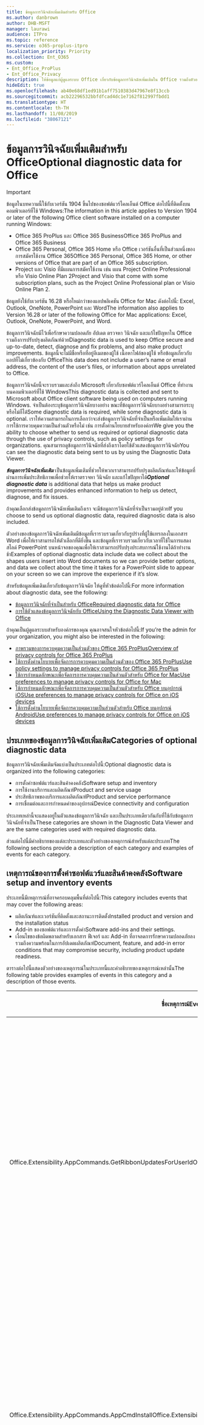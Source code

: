 ```yaml
---
title: ข้อมูลการวินิจฉัยเพิ่มเติมสำหรับ Office
ms.author: danbrown
author: DHB-MSFT
manager: laurawi
audience: ITPro
ms.topic: reference
ms.service: o365-proplus-itpro
localization_priority: Priority
ms.collection: Ent_O365
ms.custom:
- Ent_Office_ProPlus
- Ent_Office_Privacy
description: ให้ข้อมูลแก่ผู้ดูแลระบบ Office เกี่ยวกับข้อมูลการวินิจฉัยเพิ่มเติมใน Office รวมถึงตัวอย่างเหตุการณ์บางอย่าง
hideEdit: true
ms.openlocfilehash: ab40e68df1ed91b1aff7510383d47967e8f13ccb
ms.sourcegitcommit: acb22296532bbfdfcad4dc1e7162f812997fbdd1
ms.translationtype: HT
ms.contentlocale: th-TH
ms.lasthandoff: 11/08/2019
ms.locfileid: "38067121"
---
```

# <a name="optional-diagnostic-data-for-office"></a><span data-ttu-id="d514a-103">ข้อมูลการวินิจฉัยเพิ่มเติมสำหรับ Office</span><span class="sxs-lookup"><span data-stu-id="d514a-103">Optional diagnostic data for Office</span></span>

> [!IMPORTANT]
> <span data-ttu-id="d514a-104">ข้อมูลในบทความนี้ใช้กับเวอร์ชัน 1904 ขึ้นไปของซอฟต์แวร์ไคลเอ็นต์ Office ต่อไปนี้ที่ติดตั้งบนคอมพิวเตอร์ที่ใช้ Windows:</span><span class="sxs-lookup"><span data-stu-id="d514a-104">The information in this article applies to Version 1904 or later of the following Office client software installed on a computer running Windows:</span></span>
> - <span data-ttu-id="d514a-105">Office 365 ProPlus และ Office 365 Business</span><span class="sxs-lookup"><span data-stu-id="d514a-105">Office 365 ProPlus and Office 365 Business</span></span>
> - <span data-ttu-id="d514a-106">Office 365 Personal, Office 365 Home หรือ Office เวอร์ชันอื่นที่เป็นส่วนหนึ่งของการสมัครใช้งาน Office 365</span><span class="sxs-lookup"><span data-stu-id="d514a-106">Office 365 Personal, Office 365 Home, or other versions of Office that are part of an Office 365 subscription.</span></span>
> - <span data-ttu-id="d514a-107">Project และ Visio ที่มีแผนการสมัครใช้งาน เช่น แผน Project Online Professional หรือ Visio Online Plan 2</span><span class="sxs-lookup"><span data-stu-id="d514a-107">Project and Visio that come with some subscription plans, such as the Project Online Professional plan or Visio Online Plan 2.</span></span>
>
> <span data-ttu-id="d514a-108">ข้อมูลยังใช้กับเวอร์ชัน 16.28 หรือใหม่กว่าของแอปพลิเคชัน Office for Mac ดังต่อไปนี้: Excel, Outlook, OneNote, PowerPoint และ Word</span><span class="sxs-lookup"><span data-stu-id="d514a-108">The information also applies to Version 16.28 or later of the following Office for Mac applications: Excel, Outlook, OneNote, PowerPoint, and Word.</span></span>

<span data-ttu-id="d514a-109">ข้อมูลการวินิจฉัยมีไว้เพื่อรักษาความปลอดภัย อัปเดต ตรวจหา วินิจฉัย และแก้ไขปัญหาใน Office รวมถึงการปรับปรุงผลิตภัณฑ์ด้วย</span><span class="sxs-lookup"><span data-stu-id="d514a-109">Diagnostic data is used to keep Office secure and up-to-date, detect, diagnose and fix problems, and also make product improvements.</span></span> <span data-ttu-id="d514a-110">ข้อมูลนี้จะไม่มีชื่อหรือที่อยู่อีเมลของผู้ใช้ เนื้อหาไฟล์ของผู้ใช้ หรือข้อมูลเกี่ยวกับแอปที่ไม่เกี่ยวข้องกับ Office</span><span class="sxs-lookup"><span data-stu-id="d514a-110">This data does not include a user’s name or email address, the content of the user’s files, or information about apps unrelated to Office.</span></span>

<span data-ttu-id="d514a-111">ข้อมูลการวินิจฉัยนี้จะรวบรวมและส่งถึง Microsoft เกี่ยวกับซอฟต์แวร์ไคลเอ็นต์ Office ที่ทำงานบนคอมพิวเตอร์ที่ใช้ Windows</span><span class="sxs-lookup"><span data-stu-id="d514a-111">This diagnostic data is collected and sent to Microsoft about Office client software being used on computers running Windows.</span></span> <span data-ttu-id="d514a-112">จำเป็นต้องระบุข้อมูลการวินิจฉัยบางอย่าง ขณะที่ข้อมูลการวินิจฉัยบางอย่างสามารถระบุหรือไม่ก็ได้</span><span class="sxs-lookup"><span data-stu-id="d514a-112">Some diagnostic data is required, while some diagnostic data is optional.</span></span> <span data-ttu-id="d514a-113">เราให้ความสามารถในการเลือกว่าจะส่งข้อมูลการวินิจฉัยที่จำเป็นหรือเพิ่มเติมให้เราผ่านการใช้การควบคุมความเป็นส่วนตัวหรือไม่ เช่น การตั้งค่านโยบายสำหรับองค์กร</span><span class="sxs-lookup"><span data-stu-id="d514a-113">We give you the ability to choose whether to send us required or optional diagnostic data through the use of privacy controls, such as policy settings for organizations.</span></span> <span data-ttu-id="d514a-114">คุณสามารถดูข้อมูลการวินิจฉัยที่ส่งถึงเราโดยใช้ตัวแสดงข้อมูลการวินิจฉัย</span><span class="sxs-lookup"><span data-stu-id="d514a-114">You can see the diagnostic data being sent to us by using the Diagnostic Data Viewer.</span></span>

<span data-ttu-id="d514a-115">***ข้อมูลการวินิจฉัยเพิ่มเติม*** เป็นข้อมูลเพิ่มเติมที่ช่วยให้พวกเราสามารถปรับปรุงผลิตภัณฑ์และให้ข้อมูลที่ผ่านการเพิ่มประสิทธิภาพเพื่อช่วยให้เราตรวจหา วินิจฉัย และแก้ไขปัญหาได้</span><span class="sxs-lookup"><span data-stu-id="d514a-115">***Optional diagnostic data*** is additional data that helps us make product improvements and provides enhanced information to help us detect, diagnose, and fix issues.</span></span>

<span data-ttu-id="d514a-116">ถ้าคุณเลือกส่งข้อมูลการวินิจฉัยเพิ่มเติมถึงเรา จะมีข้อมูลการวินิจฉัยที่จำเป็นรวมอยู่ด้วย</span><span class="sxs-lookup"><span data-stu-id="d514a-116">If you choose to send us optional diagnostic data, required diagnostic data is also included.</span></span>

<span data-ttu-id="d514a-117">ตัวอย่างของข้อมูลการวินิจฉัยเพิ่มเติมมีข้อมูลที่เรารวบรวมเกี่ยวกับรูปร่างที่ผู้ใช้แทรกลงในเอกสาร Word เพื่อให้เราสามารถให้ตัวเลือกที่ดียิ่งขึ้น และข้อมูลที่เรารวบรวมเกี่ยวกับเวลาที่ใช้ในการแสดงสไลด์ PowerPoint บนหน้าจอของคุณเพื่อให้เราสามารถปรับปรุงประสบการณ์ใช้งานได้ถ้าทำงานช้า</span><span class="sxs-lookup"><span data-stu-id="d514a-117">Examples of optional diagnostic data include data we collect about the shapes users insert into Word documents so we can provide better options, and data we collect about the time it takes for a PowerPoint slide to appear on your screen so we can improve the experience if it’s slow.</span></span>

<span data-ttu-id="d514a-118">สำหรับข้อมูลเพิ่มเติมเกี่ยวกับข้อมูลการวินิจฉัย ให้ดูที่หัวข้อต่อไปนี้:</span><span class="sxs-lookup"><span data-stu-id="d514a-118">For more information about diagnostic data, see the following:</span></span>

- [<span data-ttu-id="d514a-119">ข้อมูลการวินิจฉัยที่จำเป็นสำหรับ Office</span><span class="sxs-lookup"><span data-stu-id="d514a-119">Required diagnostic data for Office</span></span>](required-diagnostic-data.md)
- [<span data-ttu-id="d514a-120">การใช้ตัวแสดงข้อมูลการวินิจฉัยกับ Office</span><span class="sxs-lookup"><span data-stu-id="d514a-120">Using the Diagnostic Data Viewer with Office</span></span>](https://support.office.com/article/cf761ce9-d805-4c60-a339-4e07f3182855)

<span data-ttu-id="d514a-121">ถ้าคุณเป็นผู้ดูแลระบบสำหรับองค์กรของคุณ คุณอาจสนใจหัวข้อต่อไปนี้:</span><span class="sxs-lookup"><span data-stu-id="d514a-121">If you’re the admin for your organization, you might also be interested in the following:</span></span>

- [<span data-ttu-id="d514a-122">ภาพรวมของการควบคุมความเป็นส่วนตัวของ Office 365 ProPlus</span><span class="sxs-lookup"><span data-stu-id="d514a-122">Overview of privacy controls for Office 365 ProPlus</span></span>](overview-privacy-controls.md)
- [<span data-ttu-id="d514a-123">ใช้การตั้งค่านโยบายเพื่อจัดการการควบคุมความเป็นส่วนตัวของ Office 365 ProPlus</span><span class="sxs-lookup"><span data-stu-id="d514a-123">Use policy settings to manage privacy controls for Office 365 ProPlus</span></span>](manage-privacy-controls.md)
- [<span data-ttu-id="d514a-124">ใช้การกำหนดลักษณะเพื่อจัดการการควบคุมความเป็นส่วนตัวสำหรับ Office for Mac</span><span class="sxs-lookup"><span data-stu-id="d514a-124">Use preferences to manage privacy controls for Office for Mac</span></span>](mac-privacy-preferences.md)
- [<span data-ttu-id="d514a-125">ใช้การกำหนดลักษณะเพื่อจัดการการควบคุมความเป็นส่วนตัวสำหรับ Office บนอุปกรณ์ iOS</span><span class="sxs-lookup"><span data-stu-id="d514a-125">Use preferences to manage privacy controls for Office on iOS devices</span></span>](ios-privacy-preferences.md)
- [<span data-ttu-id="d514a-126">ใช้การตั้งค่านโยบายเพื่อจัดการควบคุมความเป็นส่วนตัวสำหรับ Office บนอุปกรณ์ Android</span><span class="sxs-lookup"><span data-stu-id="d514a-126">Use preferences to manage privacy controls for Office on iOS devices</span></span>](android-privacy-controls.md)

## <a name="categories-of-optional-diagnostic-data"></a><span data-ttu-id="d514a-127">ประเภทของข้อมูลการวินิจฉัยเพิ่มเติม</span><span class="sxs-lookup"><span data-stu-id="d514a-127">Categories of optional diagnostic data</span></span>

<span data-ttu-id="d514a-128">ข้อมูลการวินิจฉัยเพิ่มเติมจัดแบ่งเป็นประเภทต่อไปนี้:</span><span class="sxs-lookup"><span data-stu-id="d514a-128">Optional diagnostic data is organized into the following categories:</span></span>

- <span data-ttu-id="d514a-129">การตั้งค่าซอฟต์แวร์และสินค้าคงคลัง</span><span class="sxs-lookup"><span data-stu-id="d514a-129">Software setup and inventory</span></span>
- <span data-ttu-id="d514a-130">การใช้งานบริการและผลิตภัณฑ์</span><span class="sxs-lookup"><span data-stu-id="d514a-130">Product and service usage</span></span>
- <span data-ttu-id="d514a-131">ประสิทธิภาพของบริการและผลิตภัณฑ์</span><span class="sxs-lookup"><span data-stu-id="d514a-131">Product and service performance</span></span>
- <span data-ttu-id="d514a-132">การเชื่อมต่อและการกำหนดค่าของอุปกรณ์</span><span class="sxs-lookup"><span data-stu-id="d514a-132">Device connectivity and configuration</span></span>

<span data-ttu-id="d514a-133">ประเภทเหล่านี้จะแสดงอยู่ในตัวแสดงข้อมูลการวินิจฉัย และเป็นประเภทเดียวกันกับที่ใช้กับข้อมูลการวินิจฉัยที่จำเป็น</span><span class="sxs-lookup"><span data-stu-id="d514a-133">These categories are shown in the Diagnostic Data Viewer and are the same categories used with required diagnostic data.</span></span>

<span data-ttu-id="d514a-134">ส่วนต่อไปนี้มีคำอธิบายของแต่ละประเภทและตัวอย่างของเหตุการณ์สำหรับแต่ละประเภท</span><span class="sxs-lookup"><span data-stu-id="d514a-134">The following sections provide a description of each category and examples of events for each category.</span></span>

## <a name="software-setup-and-inventory-events"></a><span data-ttu-id="d514a-135">เหตุการณ์ของการตั้งค่าซอฟต์แวร์และสินค้าคงคลัง</span><span class="sxs-lookup"><span data-stu-id="d514a-135">Software setup and inventory events</span></span>

<span data-ttu-id="d514a-136">ประเภทนี้มีเหตุการณ์ที่อาจครอบคลุมพื้นที่ต่อไปนี้:</span><span class="sxs-lookup"><span data-stu-id="d514a-136">This category includes events that may cover the following areas:</span></span>

- <span data-ttu-id="d514a-137">ผลิตภัณฑ์และเวอร์ชันที่ติดตั้งและสถานะการติดตั้ง</span><span class="sxs-lookup"><span data-stu-id="d514a-137">Installed product and version and the installation status</span></span>
- <span data-ttu-id="d514a-138">Add-in ของซอฟต์แวร์และการตั้งค่า</span><span class="sxs-lookup"><span data-stu-id="d514a-138">Software add-ins and their settings.</span></span>
- <span data-ttu-id="d514a-139">เงื่อนไขของข้อผิดพลาดสำหรับเอกสาร ฟีเจอร์ และ Add-in ที่อาจลดการรักษาความปลอดภัยลง รวมถึงความพร้อมในการอัปเดตผลิตภัณฑ์</span><span class="sxs-lookup"><span data-stu-id="d514a-139">Document, feature, and add-in error conditions that may compromise security, including product update readiness.</span></span>

<span data-ttu-id="d514a-140">ตารางต่อไปนี้แสดงตัวอย่างของเหตุการณ์ในประเภทนี้และคำอธิบายของเหตุการณ์เหล่านั้น</span><span class="sxs-lookup"><span data-stu-id="d514a-140">The following table provides examples of events in this category and a description of those events.</span></span>

| <span data-ttu-id="d514a-141">**ชื่อเหตุการณ์**</span><span class="sxs-lookup"><span data-stu-id="d514a-141">**Event name**</span></span>   | <span data-ttu-id="d514a-142">**คำอธิบายเหตุการณ์**</span><span class="sxs-lookup"><span data-stu-id="d514a-142">**Event description**</span></span>  |
| ---- | ---- |
| <span data-ttu-id="d514a-143">Office.Extensibility.AppCommands.GetRibbonUpdatesForUserId</span><span class="sxs-lookup"><span data-stu-id="d514a-143">Office.Extensibility.AppCommands.GetRibbonUpdatesForUserId</span></span> | <span data-ttu-id="d514a-144">เหตุการณ์นี้ระบุว่า Word อัปเดต Ribbon ในส่วนติดต่อผู้ใช้ของ Word ได้สำเร็จหรือไม่เมื่อผู้ใช้เปลี่ยนแปลงข้อมูลประจำตัวของตน</span><span class="sxs-lookup"><span data-stu-id="d514a-144">This event indicates whether Word successfully updates the Ribbon in the Word User Interface when the user changes their identity.</span></span> <span data-ttu-id="d514a-145">เราใช้เหตุการณ์นี้เพื่อตรวจสอบการตั้งค่าที่ไม่ถูกต้องและปัญหาอื่นๆ ที่อาจส่งผลต่อส่วนติดต่อผู้ใช้ของ Office</span><span class="sxs-lookup"><span data-stu-id="d514a-145">We use this event to detect incorrect setup and other issues that would affect the Office user interface.</span></span> |
| <span data-ttu-id="d514a-146">Office.Extensibility.AppCommands.AppCmdInstall</span><span class="sxs-lookup"><span data-stu-id="d514a-146">Office.Extensibility.AppCommands.AppCmdInstall</span></span>   | <span data-ttu-id="d514a-147">เหตุการณ์นี้มีข้อมูลเกี่ยวกับ Add-in ของ Office ที่ผู้ใช้ติดตั้ง รวมถึง ID แอป รุ่นและเวอร์ชันของระบบปฏิบัติการ ความสำเร็จของการติดตั้ง และระยะเวลาของการติดตั้ง</span><span class="sxs-lookup"><span data-stu-id="d514a-147">This event provides information about the Office add-in that the user has installed, including app ID, operating system build and version, success of installation, and duration of install.</span></span>  |

## <a name="product-and-service-usage-events"></a><span data-ttu-id="d514a-148">เหตุการณ์ของการใช้งานบริการและผลิตภัณฑ์</span><span class="sxs-lookup"><span data-stu-id="d514a-148">Product and service usage events</span></span>

<span data-ttu-id="d514a-149">ประเภทนี้มีเหตุการณ์ที่อาจครอบคลุมพื้นที่ต่อไปนี้:</span><span class="sxs-lookup"><span data-stu-id="d514a-149">This category includes events that may cover the following areas:</span></span>

- <span data-ttu-id="d514a-150">ความสำเร็จของฟังก์ชันการทำงานของแอปพลิเคชัน</span><span class="sxs-lookup"><span data-stu-id="d514a-150">Success of application functionality.</span></span> <span data-ttu-id="d514a-151">จำกัดเฉพาะการเปิดและปิดแอปพลิเคชันและเอกสาร การแก้ไขไฟล์ และการแชร์ไฟล์ (การทำงานร่วมกัน)</span><span class="sxs-lookup"><span data-stu-id="d514a-151">Limited to opening and closing of the application and documents, file editing, and file sharing (collaboration).</span></span>
- <span data-ttu-id="d514a-152">การกำหนดว่าเหตุการณ์ของฟีเจอร์เฉพาะเกิดขึ้นหรือไม่ เช่น เริ่มหรือหยุด และฟีเจอร์กำลังทำงานอยู่หรือไม่</span><span class="sxs-lookup"><span data-stu-id="d514a-152">Determination if specific feature events have occurred, such as start or stop, and if feature is running.</span></span>
- <span data-ttu-id="d514a-153">ฟีเจอร์การช่วยสำหรับการเข้าถึง Office</span><span class="sxs-lookup"><span data-stu-id="d514a-153">Office accessibility features</span></span>

<span data-ttu-id="d514a-154">ตารางต่อไปนี้แสดงตัวอย่างของเหตุการณ์ในประเภทนี้และคำอธิบายของเหตุการณ์เหล่านั้น</span><span class="sxs-lookup"><span data-stu-id="d514a-154">The following table provides examples of events in this category and a description of those events.</span></span>

| <span data-ttu-id="d514a-155">**ชื่อเหตุการณ์**</span><span class="sxs-lookup"><span data-stu-id="d514a-155">**Event name**</span></span>   | <span data-ttu-id="d514a-156">**คำอธิบายเหตุการณ์**</span><span class="sxs-lookup"><span data-stu-id="d514a-156">**Event description**</span></span>  |
| ------ | ------- |
| <span data-ttu-id="d514a-157">Office.Word.Commanding.Highlight</span><span class="sxs-lookup"><span data-stu-id="d514a-157">Office.Word.Commanding.Highlight</span></span>  | <span data-ttu-id="d514a-158">เหตุการณ์นี้ระบุว่า Word ได้ดำเนินการคำสั่งเพื่อเน้นข้อความ</span><span class="sxs-lookup"><span data-stu-id="d514a-158">This event indicates Word has executed the command to highlight text.</span></span> <span data-ttu-id="d514a-159">เราใช้เหตุการณ์นี้เพื่อตรวจสอบข้อผิดพลาดในคำสั่งการเน้นข้อความ</span><span class="sxs-lookup"><span data-stu-id="d514a-159">We use this event to detect errors in the text-highlight command.</span></span>  |
| <span data-ttu-id="d514a-160">Office.Translator.AddInLoaded</span><span class="sxs-lookup"><span data-stu-id="d514a-160">Office.Translator.AddInLoaded</span></span>   | <span data-ttu-id="d514a-161">ฮาร์ทบีทเพื่อระบุว่าฟีเจอร์ตัวแปลภาษาถูกโหลด และแสดงผลสำเร็จแล้ว</span><span class="sxs-lookup"><span data-stu-id="d514a-161">A heartbeat to indicate that the translator feature has been loaded and rendered successfully.</span></span>  |
| <span data-ttu-id="d514a-162">Office.Graphics.GVizInsertShape</span><span class="sxs-lookup"><span data-stu-id="d514a-162">Office.Graphics.GVizInsertShape</span></span> |<span data-ttu-id="d514a-163">ติดตามการใช้งานฟีเจอร์แทรกรูปร่างใน Word และยังรายงานรายละเอียดเกี่ยวกับชนิดของรูปร่างที่แทรกและแหล่งที่มา</span><span class="sxs-lookup"><span data-stu-id="d514a-163">Tracks the usage of the Insert Shape feature in Word and also reports details of types of shapes inserted and from which source.</span></span>| 
| <span data-ttu-id="d514a-164">Office.PowerPoint.PPT.Desktop.SummaryZoomInsertionRule</span><span class="sxs-lookup"><span data-stu-id="d514a-164">Office.PowerPoint.PPT.Desktop.SummaryZoomInsertionRule</span></span>   | <span data-ttu-id="d514a-165">เหตุการณ์นี้กำหนดว่ามีส่วนใดส่วนหนึ่งแสดงอยู่ในเอกสารเมื่อผู้ใช้แทรกการซูมสรุปหรือไม่ และผู้ใช้เลือกที่จะลบส่วนที่มีอยู่หรือไม่</span><span class="sxs-lookup"><span data-stu-id="d514a-165">This event determines if there are any sections present in a document when the user is inserting Summary Zoom and if the user chooses to delete existing sections.</span></span> |
| <span data-ttu-id="d514a-166">Office.Security.SecureReaderHost.ProtectedViewValidation</span><span class="sxs-lookup"><span data-stu-id="d514a-166">Office.Security.SecureReaderHost.ProtectedViewValidation</span></span> | <span data-ttu-id="d514a-167">ติดตามเวลาและสาเหตุที่มีการเปิดไฟล์ในมุมมองที่ได้รับการป้องกัน</span><span class="sxs-lookup"><span data-stu-id="d514a-167">Tracks when and why a file is opened in Protected View.</span></span> <span data-ttu-id="d514a-168">ใช้กับเงื่อนไขการวินิจฉัยที่มุมมองที่ได้รับการป้องกันอาจทริกเกอร์ไม่ถูกต้องเพื่อให้แน่ใจว่าฟีเจอร์ทำงานอย่างถูกต้อง</span><span class="sxs-lookup"><span data-stu-id="d514a-168">Used to diagnose conditions where Protected View may not be correctly triggered to ensure the feature is working properly.</span></span> |

## <a name="product-and-service-performance-events"></a><span data-ttu-id="d514a-169">เหตุการณ์ของประสิทธิภาพของบริการและผลิตภัณฑ์</span><span class="sxs-lookup"><span data-stu-id="d514a-169">Product and service performance events</span></span>

<span data-ttu-id="d514a-170">ประเภทนี้มีเหตุการณ์ที่อาจครอบคลุมพื้นที่ต่อไปนี้:</span><span class="sxs-lookup"><span data-stu-id="d514a-170">This category includes events that may cover the following areas:</span></span>

- <span data-ttu-id="d514a-171">แอปพลิเคชันจบการทำงานโดยไม่คาดคิด (การหยุดทำงาน) และสถานะของแอปพลิเคชันเมื่อเกิดเหตุการณ์</span><span class="sxs-lookup"><span data-stu-id="d514a-171">Unexpected application exits (crashes) and the state of the application when that happens.</span></span>
- <span data-ttu-id="d514a-172">เวลาตอบสนองหรือประสิทธิภาพการทำงานต่ำสำหรับสถานการณ์ เช่น การเริ่มต้นแอปพลิเคชัน หรือการเปิดไฟล์</span><span class="sxs-lookup"><span data-stu-id="d514a-172">Poor response time or performance for scenarios such as application start up or opening a file.</span></span>
- <span data-ttu-id="d514a-173">ข้อผิดพลาดในฟังก์ชันการทำงานของฟีเจอร์หรือประสบการณ์ใช้งานของผู้ใช้</span><span class="sxs-lookup"><span data-stu-id="d514a-173">Errors in functionality of a feature or user experience.</span></span>

<span data-ttu-id="d514a-174">ตารางต่อไปนี้แสดงตัวอย่างของเหตุการณ์ในประเภทนี้และคำอธิบายของเหตุการณ์เหล่านั้น</span><span class="sxs-lookup"><span data-stu-id="d514a-174">The following table provides examples of events in this category and a description of those events.</span></span>

| <span data-ttu-id="d514a-175">**ชื่อเหตุการณ์**</span><span class="sxs-lookup"><span data-stu-id="d514a-175">**Event name**</span></span>    | <span data-ttu-id="d514a-176">**คำอธิบายเหตุการณ์**</span><span class="sxs-lookup"><span data-stu-id="d514a-176">**Event description**</span></span>   |
| --------------- | -------------- |
| <span data-ttu-id="d514a-177">Office.Word.Word.CoreSaveTime100ns</span><span class="sxs-lookup"><span data-stu-id="d514a-177">Office.Word.Word.CoreSaveTime100ns</span></span>     | <span data-ttu-id="d514a-178">เหตุการณ์นี้บันทึกประสิทธิภาพการทำงานของกิจกรรมการบันทึกเอกสารโดย Word</span><span class="sxs-lookup"><span data-stu-id="d514a-178">This event logs the performance of a document save activity by Word.</span></span> <span data-ttu-id="d514a-179">เราใช้เหตุการณ์นี้เพื่อตรวจสอบข้อผิดพลาดและปัญหาประสิทธิภาพการทำงานในกิจกรรมการบันทึกเอกสารของ Word</span><span class="sxs-lookup"><span data-stu-id="d514a-179">We use this event to detect errors and performance issues in the Word save document activity.</span></span>|
| <span data-ttu-id="d514a-180">Office.Identity.SignInForWamAccountAad</span><span class="sxs-lookup"><span data-stu-id="d514a-180">Office.Identity.SignInForWamAccountAad</span></span>  | <span data-ttu-id="d514a-181">เหตุการณ์นี้จะถูกส่งเมื่อผู้ใช้ลงชื่อเข้าใช้บัญชี Azure Active Directory ที่มีไลบรารีระบบจัดการบัญชีบนเว็บ (WAM)</span><span class="sxs-lookup"><span data-stu-id="d514a-181">This event is sent when a user is signed in to an Azure Active Directory account with Web Account Manager (WAM) library.</span></span> <span data-ttu-id="d514a-182">เหตุการณ์นี้จะส่งเมตาดาต้า เช่น AppName, AppVersion และ ErrorCode ถ้าเหตุการณ์ล้มเหลว</span><span class="sxs-lookup"><span data-stu-id="d514a-182">This event sends metadata such as AppName, AppVersion, and ErrorCode if the event failed.</span></span> |
| <span data-ttu-id="d514a-183">Office.PowerPoint.PPT.Desktop.FileOpen.FirstSlideMasterThumbnailRenderTime</span><span class="sxs-lookup"><span data-stu-id="d514a-183">Office.PowerPoint.PPT.Desktop.FileOpen.FirstSlideMasterThumbnailRenderTime</span></span> | <span data-ttu-id="d514a-184">เหตุการณ์นี้รวบรวมระยะเวลาที่ใช้ในการแสดงรูปขนาดย่อต้นแบบของสไลด์แรกใน PowerPoint</span><span class="sxs-lookup"><span data-stu-id="d514a-184">This event collects the length of time it takes to render the first slide master thumbnail in PowerPoint.</span></span>  |
| <span data-ttu-id="d514a-185">Office.Extensibility.Diagnostics</span><span class="sxs-lookup"><span data-stu-id="d514a-185">Office.Extensibility.Diagnostics</span></span>   | <span data-ttu-id="d514a-186">เหตุการณ์นี้มีข้อมูลการวินิจฉัยทั่วไปสำหรับ Add-in ของ Office เช่น รายงานการหยุดทำงานสำหรับการแก้จุดบกพร่อง</span><span class="sxs-lookup"><span data-stu-id="d514a-186">This event provides general diagnostic information for Office add-ins, such as crash reports for debugging.</span></span>|

## <a name="device-connectivity-and-configuration-events"></a><span data-ttu-id="d514a-187">เหตุการณ์ของการเชื่อมต่อและการกำหนดค่าของอุปกรณ์</span><span class="sxs-lookup"><span data-stu-id="d514a-187">Device connectivity and configuration events</span></span>

<span data-ttu-id="d514a-188">ประเภทนี้มีเหตุการณ์ที่อาจครอบคลุมพื้นที่ต่อไปนี้:</span><span class="sxs-lookup"><span data-stu-id="d514a-188">This category includes events that may cover the following areas:</span></span>

- <span data-ttu-id="d514a-189">สถานการเชื่อมต่อเครือข่ายและการตั้งค่าอุปกรณ์ เช่น หน่วยความจำ</span><span class="sxs-lookup"><span data-stu-id="d514a-189">Network connection state and device settings, such as memory.</span></span>

<span data-ttu-id="d514a-190">ตารางต่อไปนี้แสดงตัวอย่างของเหตุการณ์ในประเภทนี้และคำอธิบายของเหตุการณ์เหล่านั้น</span><span class="sxs-lookup"><span data-stu-id="d514a-190">The following table provides examples of events in this category and a description of those events.</span></span>

| <span data-ttu-id="d514a-191">**ชื่อเหตุการณ์**</span><span class="sxs-lookup"><span data-stu-id="d514a-191">**Event name**</span></span>                    | <span data-ttu-id="d514a-192">**คำอธิบายเหตุการณ์**</span><span class="sxs-lookup"><span data-stu-id="d514a-192">**Event description**</span></span>                                                                                                                                                     |
| ------ | ----- |
| <span data-ttu-id="d514a-193">Office.Graphics.ArtViewValidate</span><span class="sxs-lookup"><span data-stu-id="d514a-193">Office.Graphics.ArtViewValidate</span></span> | <span data-ttu-id="d514a-194">เหตุการณ์นี้บันทึกการตรวจสอบผลลัพธ์ของมุมมองกราฟิกที่สนับสนุนส่วนติดต่อผู้ใช้ของกราฟิก</span><span class="sxs-lookup"><span data-stu-id="d514a-194">This event logs validation the results of Graphics View that supports Graphics User Interface.</span></span> <span data-ttu-id="d514a-195">เราใช้เหตุการณ์เพื่อรวบรวมข้อมูลการใช้งานและข้อผิดพลาดเกี่ยวกับการแสดงผลกราฟิก</span><span class="sxs-lookup"><span data-stu-id="d514a-195">We use the event to collect usage and error data about graphics rendering.</span></span> |
| <span data-ttu-id="d514a-196">Office.Graphics.ARCExceptionScope</span><span class="sxs-lookup"><span data-stu-id="d514a-196">Office.Graphics.ARCExceptionScope</span></span> | <span data-ttu-id="d514a-197">เหตุการณ์นี้ติดตามความล้มเหลวในการแสดงผลที่มาจากโปรแกรมการแสดงผล</span><span class="sxs-lookup"><span data-stu-id="d514a-197">This event tracks rendering failures coming from the rendering engine.</span></span> |
| <span data-ttu-id="d514a-198">Office.Extensibility.ODPLatency</span><span class="sxs-lookup"><span data-stu-id="d514a-198">Office.Extensibility.ODPLatency</span></span>   | <span data-ttu-id="d514a-199">เหตุการณ์นี้มีข้อมูลเกี่ยวกับการเชื่อมต่อเครือข่ายและความเร็วของผู้ใช้</span><span class="sxs-lookup"><span data-stu-id="d514a-199">This event provides information about the user’s network connection and speed.</span></span>     |
